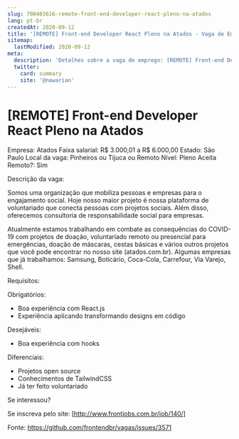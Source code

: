 ```yaml
---
slug: 700403616-remote-front-end-developer-react-pleno-na-atados
lang: pt-br
createdAt: 2020-09-12
title: '[REMOTE] Front-end Developer React Pleno na Atados - Vaga de Emprego'
sitemap:
  lastModified: 2020-09-12
meta:
  description: 'Detalhes sobre a vaga de emprego: [REMOTE] Front-end Developer React Pleno na Atados'
  twitter:
    card: summary
    site: '@nawarian'
---
```


# [REMOTE] Front-end Developer React Pleno na Atados

Empresa: Atados
Faixa salarial: R$ 3.000,01 a R$ 6.000,00
Estado: São Paulo
Local da vaga: Pinheiros ou Tijuca ou Remoto
Nível: Pleno
Aceita Remoto?: Sim

Descrição da vaga:

Somos uma organização que mobiliza pessoas e empresas para o engajamento social. Hoje nosso maior projeto é nossa plataforma de voluntariado que conecta pessoas com projetos sociais. Além disso, oferecemos consultoria de responsabilidade social para empresas.

Atualmente estamos trabalhando em combate as consequências do COVID-19 com projetos de doação, voluntariado remoto ou presencial para emergências, doação de máscaras, cestas básicas e vários outros projetos que você pode encontrar no nosso site (atados.com.br). Algumas empresas que já trabalhamos: Samsung, Boticário, Coca-Cola, Carrefour, Via Varejo, Shell.

Requisitos:

Obrigatórios:

- Boa experiência com React.js
- Experiência aplicando transformando designs em código


Desejáveis:

- Boa experiência com hooks


Diferenciais:

- Projetos open source
- Conhecimentos de TailwindCSS
- Já ter feito voluntariado


Se interessou?

Se inscreva pelo site:
[http://www.frontjobs.com.br/job/140/]

Fonte: https://github.com/frontendbr/vagas/issues/3571